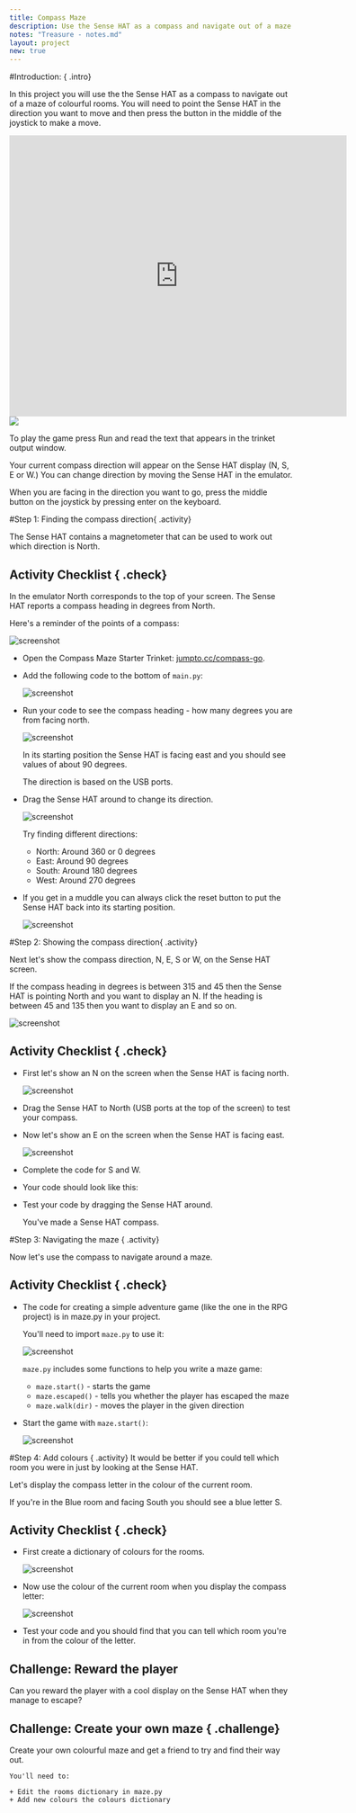 ```yaml
---
title: Compass Maze
description: Use the Sense HAT as a compass and navigate out of a maze. 
notes: "Treasure - notes.md"
layout: project
new: true
---
```


#Introduction:  { .intro}

In this project you will use the the Sense HAT as a compass to navigate out of a maze of colourful rooms. You will need to point the Sense HAT in the direction you want to move and then press the button in the middle of the joystick to make a move. 

<div class="trinket">
<iframe src="https://trinket.io/embed/python/79ac6a377d?outputOnly=true&start=result" width="600" height="500" frameborder="0" marginwidth="0" marginheight="0" allowfullscreen>
</iframe>
<img src="images/compass-final.png">
</div>

To play the game press Run and read the text that appears in the trinket output window.

Your current compass direction will appear on the Sense HAT display (N, S, E or W.) You can change direction by moving the Sense HAT in the emulator. 

When you are facing in the direction you want to go, press the middle button on the joystick by pressing enter on the keyboard. 


#Step 1: Finding the compass direction{ .activity}

The Sense HAT contains a magnetometer that can be used to work out which direction is North. 

## Activity Checklist { .check}

In the emulator North corresponds to the top of your screen. The Sense HAT reports a compass heading in degrees from North. 

Here's a reminder of the points of a compass:

![screenshot](images/compass-nsew.png)

+ Open the Compass Maze Starter Trinket: <a href="http://jumpto.cc/compass-go" target="_blank">jumpto.cc/compass-go</a>. 

+ Add the following code to the bottom of `main.py`:
    
    ![screenshot](images/compass-get.png)
    
+ Run your code to see the compass heading - how many degrees you are from facing north.  

    ![screenshot](images/compass-east.png)
  
    In its starting position the Sense HAT is facing east and you should see values of about 90 degrees. 
    
    The direction is based on the USB ports. 
   
+ Drag the Sense HAT around to change its direction. 

    ![screenshot](images/compass-north.png)
    
    Try finding different directions:
    
    + North: Around 360 or 0 degrees  
    + East: Around 90 degrees
    + South: Around 180 degrees
    + West: Around 270 degrees

       
+ If you get in a muddle you can always click the reset button to put the Sense HAT back into its starting position. 

    ![screenshot](images/compass-reset.png)


#Step 2: Showing the compass direction{ .activity}

Next let's show the compass direction, N, E, S or W, on the Sense HAT screen. 

If the compass heading in degrees is between 315 and 45 then the Sense HAT is pointing North and you want to display an N. If the heading is between 45 and 135 then you want to display an E and so on. 

![screenshot](images/compass-quadrants.png)


## Activity Checklist { .check}

+ First let's show an N on the screen when the Sense HAT is facing north. 

    ![screenshot](images/compass-north.png)
    
+ Drag the Sense HAT to North (USB ports at the top of the screen) to test your compass. 
    
+ Now let's show an E on the screen when the Sense HAT is facing east. 

   ![screenshot](images/compass-east.png)
   
+ Complete the code for S and W. 

+ Your code should look like this:

+ Test your code by dragging the Sense HAT around. 

    You've made a Sense HAT compass. 
    

#Step 3: Navigating the maze { .activity}

Now let's use the compass to navigate around a maze.  

## Activity Checklist { .check}
    
+ The code for creating a simple adventure game (like the one in the RPG project) is in maze.py in your project. 

    You'll need to import `maze.py` to use it:

    ![screenshot](images/compass-import.png)
    
    `maze.py` includes some functions to help you write a maze game:
    
    + `maze.start()` - starts the game
    + `maze.escaped()` - tells you whether the player has escaped the maze
    + `maze.walk(dir)` - moves the player in the given direction  
    
+ Start the game with `maze.start()`:

    ![screenshot](images/compass-start.png)
    
#Step 4: Add colours { .activity}
It would be better if you could tell which room you were in just by looking at the Sense HAT. 

Let's display the compass letter in the colour of the current room. 

If you're in the Blue room and facing South you should see a blue letter S.

## Activity Checklist { .check}

+ First create a dictionary of colours for the rooms. 

   ![screenshot](images/compass-start.png)
   
+ Now use the colour of the current room when you display the compass letter:

   ![screenshot](images/compass-start.png)
   
+ Test your code and you should find that you can tell which room you're in from the colour of the letter. 
 
## Challenge: Reward the player

Can you reward the player with a cool display on the Sense HAT when they manage to escape? 
 
## Challenge: Create your own maze { .challenge}

Create your own colourful maze and get a friend to try and find their way out. 

    You'll need to:

    + Edit the rooms dictionary in maze.py
    + Add new colours the colours dictionary

